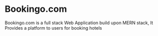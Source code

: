 # Bookingo.com
Bookingo.com is a full stack Web Application build upon MERN stack, It Provides a platform to users for booking hotels
